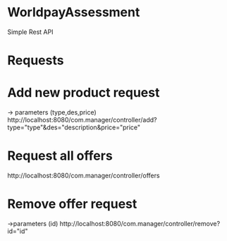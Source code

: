 # WorldpayAssessment
Simple Rest API

# Requests

# Add new product request
-> parameters (type,des,price)
http://localhost:8080/com.manager/controller/add?type="type"&des="description&price="price"

# Request all offers
http://localhost:8080/com.manager/controller/offers

# Remove offer request
->parameters (id)
http://localhost:8080/com.manager/controller/remove?id="id"


